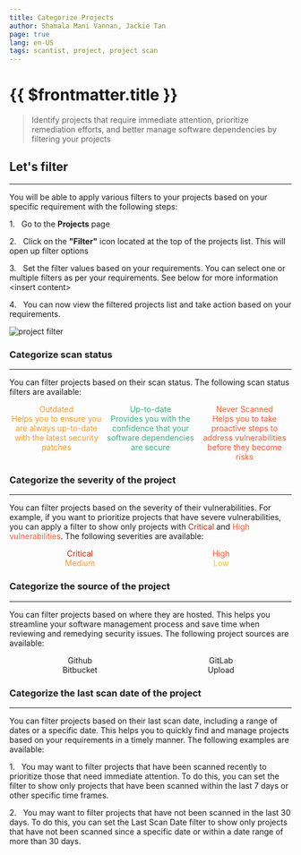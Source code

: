 ```yaml
---
title: Categorize Projects
author: Shamala Mani Vannan, Jackie Tan
page: true
lang: en-US
tags: scantist, project, project scan
---
```


<ClientOnly>

# {{ $frontmatter.title }}

> Identify projects that require immediate attention, prioritize remediation efforts, and better manage software dependencies by filtering your projects

## Let's filter

<hr class="thick" />

You will be able to apply various filters to your projects based on your specific requirement with the following steps:

1.&nbsp;&nbsp;&nbsp;Go to the **Projects** page

2.&nbsp;&nbsp;&nbsp;Click on the **"Filter"** icon located at the top of the projects list. This will open up filter options

3.&nbsp;&nbsp;&nbsp;Set the filter values based on your requirements. You can select one or multiple filters as per your requirements. See below for more information &lt;insert content&gt;

4.&nbsp;&nbsp;&nbsp;You can now view the filtered projects list and take action based on your requirements.

![project filter](/images/Projects-Overview/Projects-Overview-5.png)

### Categorize scan status

<hr class="thick" />

You can filter projects based on their scan status. The following scan status filters are available:

<div style="display: flex;">
    <div style="flex: 1; text-align: center;">
        <span style="color: #FF991F">
            Outdated<br />
            Helps you to ensure you are always up-to-date with the latest security patches<br />
        </span>
    </div>
    <div style="flex: 1; text-align: center;">
        <span style="color: #36B37E">
            Up-to-date<br />
            Provides you with the confidence that your software dependencies are secure<br />
        </span>
    </div>
    <div style="flex: 1; text-align: center;">
        <span style="color: #FF5630">
            Never Scanned<br />
            Helps you to take proactive steps to address vulnerabilities before they become risks<br />
        </span>
    </div>
</div>

### Categorize the severity of the project

<hr class="thick" />

You can filter projects based on the severity of their vulnerabilities. For example, if you want to prioritize projects that have severe vulnerabilities, you can apply a filter to show only projects with <span style="color: #BF2600">Critical</span> and <span style="color: #FF5630">High vulnerabilities</span>. The following severities are available:

<div style="display: flex;">
    <div style="flex: 1; text-align: center;">
        <span style="color: #BF2600">
            Critical<br />
        </span>
        <span style="color: #FF991F">
            Medium
        </span>
    </div>
    <div style="flex: 1; text-align: center;">
        <span style="color: #FF5630">
            High<br />
        </span>
        <span style="color: #FFC400">
            Low
        </span>
    </div>
</div>

### Categorize the source of the project

<hr class="thick" />

You can filter projects based on where they are hosted. This helps you streamline your software management process and save time when reviewing and remedying security issues. The following project sources are available:

<div style="display: flex;">
    <div style="flex: 1; text-align: center;">
        Github<br />
        Bitbucket
    </div>
    <div style="flex: 1; text-align: center;">
        GitLab<br />
        Upload
    </div>
</div>

### Categorize the last scan date of the project

<hr class="thick" />

You can filter projects based on their last scan date, including a range of dates or a specific date. This helps you to quickly find and manage projects based on your requirements in a timely manner. The following examples are available:

1.&nbsp;&nbsp;&nbsp;You may want to filter projects that have been scanned recently to prioritize those that need immediate attention. To do this, you can set the filter to show only projects that have been scanned within the last 7 days or other specific time frames.

2.&nbsp;&nbsp;&nbsp;You may want to filter projects that have not been scanned in the last 30 days. To do this, you can set the Last Scan Date filter to show only projects that have not been scanned since a specific date or within a date range of more than 30 days.

</ClientOnly>
